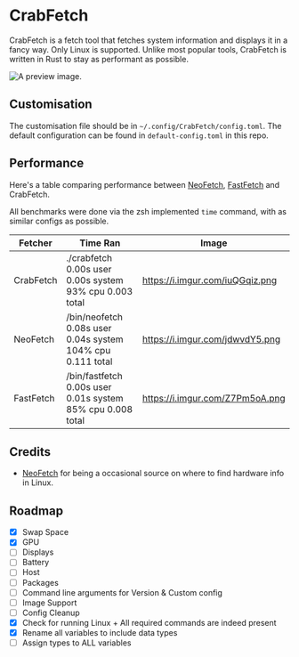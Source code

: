# CrabFetch
CrabFetch is a fetch tool that fetches system information and displays it in a fancy way. Only Linux is supported.
Unlike most popular tools, CrabFetch is written in Rust to stay as performant as possible.

![A preview image.](https://i.imgur.com/dJTl6SU.png)

## Customisation
The customisation file should be in `~/.config/CrabFetch/config.toml`. The default configuration can be found in `default-config.toml` in this repo.

## Performance
Here's a table comparing performance between [NeoFetch](https://github.com/dylanaraps/neofetch), [FastFetch](https://github.com/fastfetch-cli/fastfetch) and CrabFetch.

All benchmarks were done via the zsh implemented `time` command, with as similar configs as possible.

| **Fetcher** | **Time Ran**                                                | **Image**                       |
| ----------- | ----------------------------------------------------------- | ------------------------------- |
| CrabFetch   | ./crabfetch  0.00s user 0.00s system 93% cpu 0.003 total    | https://i.imgur.com/iuQGqiz.png |
| NeoFetch    | /bin/neofetch  0.08s user 0.04s system 104% cpu 0.111 total | https://i.imgur.com/jdwvdY5.png |
| FastFetch   | /bin/fastfetch  0.00s user 0.01s system 85% cpu 0.008 total | https://i.imgur.com/Z7Pm5oA.png |

## Credits
- [NeoFetch](https://github.com/dylanaraps/neofetch) for being a occasional source on where to find hardware info in Linux.

## Roadmap
- [x] Swap Space
- [x] GPU
- [ ] Displays
- [ ] Battery
- [ ] Host
- [ ] Packages
- [ ] Command line arguments for Version & Custom config
- [ ] Image Support
- [ ] Config Cleanup
- [x] Check for running Linux + All required commands are indeed present
- [x] Rename all variables to include data types
- [ ] Assign types to ALL variables
